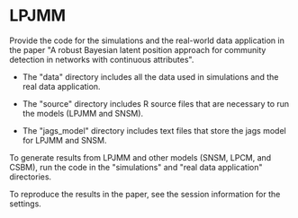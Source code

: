 # LPJMM
Provide the code for the simulations and the real-world data application in the paper "A robust Bayesian latent position approach for community detection in networks with continuous attributes".

- The "data" directory includes all the data used in simulations and the real data application.

- The "source" directory includes R source files that are necessary to run the models (LPJMM and SNSM).

- The "jags_model" directory includes text files that store the jags model for LPJMM and SNSM.

To generate results from LPJMM and other models (SNSM, LPCM, and CSBM), run the code in the "simulations" and "real data application" directories. 

To reproduce the results in the paper, see the session information for the settings.

